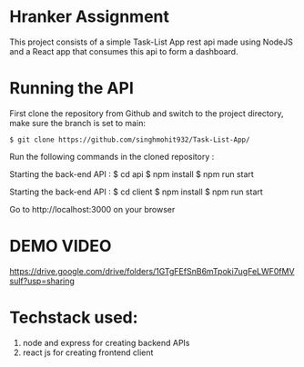 # Hranker Assignment

This project consists of a simple Task-List App rest api made using NodeJS
and a React app that consumes this api to form a dashboard.

# Running the API

First clone the repository from Github and switch to the project directory, make sure the branch is set to main:

    $ git clone https://github.com/singhmohit932/Task-List-App/


Run the following commands in the cloned repository  :

Starting the back-end API :
    $ cd api
    $ npm install
    $ npm run start

Starting the back-end API :
    $ cd client
    $ npm install
    $ npm run start
 

Go to http://localhost:3000 on your browser

# DEMO VIDEO

https://drive.google.com/drive/folders/1GTgFEfSnB6mTpoki7ugFeLWF0fMVsulf?usp=sharing


# Techstack used:
1) node and express for creating backend APIs
2) react js for creating frontend client
